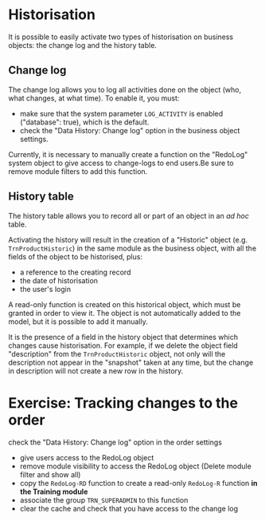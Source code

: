 Historisation
====================

It is possible to easily activate two types of historisation on business objects: the change log and the history table.

Change log
---------------------------

The change log allows you to log all activities done on the object (who, what changes, at what time). To enable it, you must:
- make sure that the system parameter `LOG_ACTIVITY` is enabled ("database": true), which is the default.
- check the "Data History: Change log" option in the business object settings.

<div class="error">Currently, it is necessary to manually create a function on the "RedoLog" system object to give access to change-logs to end users.Be sure to remove module filters to add this function.</div>

History table
---------------------------

The history table allows you to record all or part of an object in an *ad hoc* table.

Activating the history will result in the creation of a "Historic" object (e.g. `TrnProductHistoric`) in the same module as the business object, with all the fields of the object to be historised, plus:
- a reference to the creating record
- the date of historisation
- the user's login

A read-only function is created on this historical object, which must be granted in order to view it. The object is not automatically added to the model, but it is possible to add it manually.

It is the presence of a field in the history object that determines which changes cause historisation. For example, if we delete the object field "description" from the `TrnProductHistoric` object, not only will the description not appear in the "snapshot" taken at any time, but the change in description will not create a new row in the history.


Exercise: Tracking changes to the order
====================

 check the "Data History: Change log" option in the order settings
- give users access to the RedoLog object
- remove module visibility to access the RedoLog object (Delete module filter and show all)  
- copy the `RedoLog-RD` function to create a read-only `RedoLog-R` function **in the Training module**
- associate the group `TRN_SUPERADMIN` to this function
- clear the cache and check that you have access to the change log